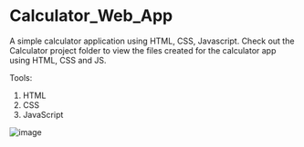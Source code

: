 # Calculator_Web_App
A simple calculator application using HTML, CSS, Javascript.
Check out the Calculator project folder to view the files created for the calculator app using HTML, CSS and JS.

Tools:
1. HTML
2. CSS
3. JavaScript

![image](https://github.com/user-attachments/assets/9a6f6cc6-759b-48d8-8b06-03c9bfb15849)
